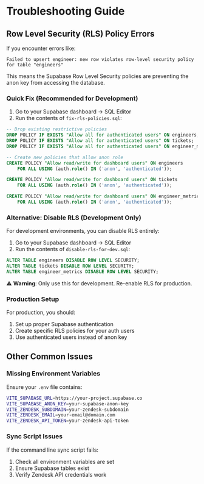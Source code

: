 # Troubleshooting Guide

## Row Level Security (RLS) Policy Errors

If you encounter errors like:
```
Failed to upsert engineer: new row violates row-level security policy for table "engineers"
```

This means the Supabase Row Level Security policies are preventing the anon key from accessing the database.

### Quick Fix (Recommended for Development)

1. Go to your Supabase dashboard → SQL Editor
2. Run the contents of `fix-rls-policies.sql`:

```sql
-- Drop existing restrictive policies
DROP POLICY IF EXISTS "Allow all for authenticated users" ON engineers;
DROP POLICY IF EXISTS "Allow all for authenticated users" ON tickets;
DROP POLICY IF EXISTS "Allow all for authenticated users" ON engineer_metrics;

-- Create new policies that allow anon role
CREATE POLICY "Allow read/write for dashboard users" ON engineers
    FOR ALL USING (auth.role() IN ('anon', 'authenticated'));

CREATE POLICY "Allow read/write for dashboard users" ON tickets
    FOR ALL USING (auth.role() IN ('anon', 'authenticated'));

CREATE POLICY "Allow read/write for dashboard users" ON engineer_metrics
    FOR ALL USING (auth.role() IN ('anon', 'authenticated'));
```

### Alternative: Disable RLS (Development Only)

For development environments, you can disable RLS entirely:

1. Go to your Supabase dashboard → SQL Editor  
2. Run the contents of `disable-rls-for-dev.sql`:

```sql
ALTER TABLE engineers DISABLE ROW LEVEL SECURITY;
ALTER TABLE tickets DISABLE ROW LEVEL SECURITY;
ALTER TABLE engineer_metrics DISABLE ROW LEVEL SECURITY;
```

⚠️ **Warning**: Only use this for development. Re-enable RLS for production.

### Production Setup

For production, you should:
1. Set up proper Supabase authentication
2. Create specific RLS policies for your auth users
3. Use authenticated users instead of anon key

## Other Common Issues

### Missing Environment Variables
Ensure your `.env` file contains:
```bash
VITE_SUPABASE_URL=https://your-project.supabase.co
VITE_SUPABASE_ANON_KEY=your-supabase-anon-key
VITE_ZENDESK_SUBDOMAIN=your-zendesk-subdomain
VITE_ZENDESK_EMAIL=your-email@domain.com
VITE_ZENDESK_API_TOKEN=your-zendesk-api-token
```

### Sync Script Issues
If the command line sync script fails:
1. Check all environment variables are set
2. Ensure Supabase tables exist
3. Verify Zendesk API credentials work
